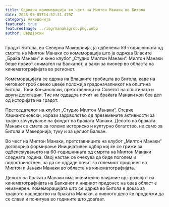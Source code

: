 ```yaml
---
title: Одржана комеморација во чест на Милтон Манаки во Битола
date: 2023-03-05T14:52:31.479Z
category: македонија
featured: true
featuredImage: ../img/manakigrob.png.webp
author: Вардарски
---
```


Градот Битола, во Северна Македонија, ја одбележа 59-годишнината од смртта на Милтон Манаки со комеморација што ја одржаа Власите „Браќа Манаки“ и кино клубот „Студио Милтон Манаки“. Милтон Манаки беше првиот снимател на Балканот, а важи за пионер во областа на кинематографијата во регионот.

Комеморацијата се одржа на Влашките гробишта во Битола, каде на неговиот гроб свежо цвеќе положија градоначалникот на општина Битола, Тони Коњановски, претставници на Советот на општината и други делегации. Тие им оддадоа почит на браќата Манаки кои беа дел од историјата на градот.

Претседателот на клубот „Студио Милтон Манаки“, Стевче Хаџиантоновски, изрази задоволство од преземените активности за трајно зачувување на фондот на браќата Манаки. Делото на браќата Манаки се смета за големо историско и културно богатство, не само за Битола и Македонија, туку и за целиот Балкан.

Во чест на Милтон Манаки, претставниците на клубот „Милтон Манаки“ договорија формирање Иницијативен одбор кој ќе се грижи за одбележувањето на 60-годишнината од смртта на Милтон Манаки следната година. Овој настан се очекува да биде поголем и подостоинствен, за да се оддаде почит за големиот придонес на Милтон и Јанаки Манаки во областа на кинематографијата.

Делото на браќата Манаки има значително влијание врз развојот на кинематографијата на Балканот и нивниот придонес на оваа област е неизмерен. Комеморацијата што се одржа во Битола е доказ за трајното наследство на браќата Манаки, а нивното дело ќе продолжи да се слави и почитува во годините што доаѓаат.
